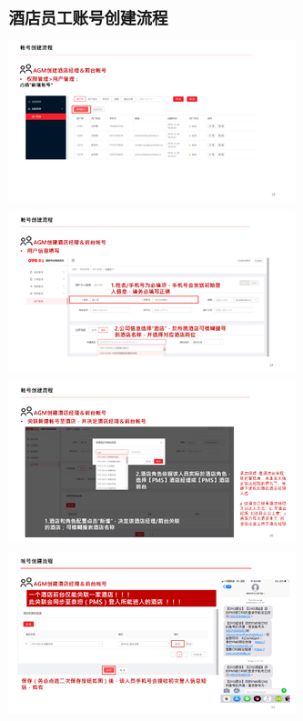 # 酒店员工账号创建流程

![](../../../.gitbook/assets/image%20%28163%29.png)

  


![](../../../.gitbook/assets/image%20%28236%29.png)

  


![](../../../.gitbook/assets/image%20%28181%29.png)

  


![](../../../.gitbook/assets/image%20%28248%29.png)

  


  


